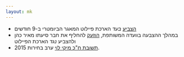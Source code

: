 ```yaml
---
layout: mk
---
```

* <i class="fa fa-bank"></i> [הצביע](http://www.knesset.gov.il/vote/heb/Vote_Res_Map.asp?vote_id_t=22096) *בעד* הארכת פיילוט המאגר הביומטרי ב-9 חודשים
* <i class="fa fa-newspaper-o"></i> במהלך ההצבעה בוועדה המשותפת,  [הוזעק](https://archive.is/duySV#selection-3449.0-3449.96) להחליף את חבר סיעתו מאיר כהן ולהצביע *נגד* הארכת הפיילוט
* <i class="fa fa-envelope"></i> [תשובת ח"כ מיקי לוי](http://elections2015.no2bio.org/docs/levimiki.png) ערב בחירות 2015.


